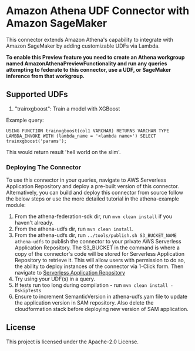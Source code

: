 # Amazon Athena UDF Connector with Amazon SageMaker

This connector extends Amazon Athena's capability to integrate with Amazon SageMaker by adding customizable UDFs via Lambda.

**To enable this Preview feature you need to create an Athena workgroup named AmazonAthenaPreviewFunctionality and run any queries attempting to federate to this connector, use a UDF, or SageMaker inference from that workgroup.**

## Supported UDFs

1. "trainxgboost": Train a model with XGBoost

Example query:

`USING FUNCTION trainxgboost(col1 VARCHAR) RETURNS VARCHAR TYPE LAMBDA_INVOKE WITH (lambda_name = '<lambda name>') SELECT trainxgboost('params');`

This would return result 'hell world on the slim'.


### Deploying The Connector

To use this connector in your queries, navigate to AWS Serverless Application Repository and deploy a pre-built version of this connector. Alternatively, you can build and deploy this connector from source follow the below steps or use the more detailed tutorial in the athena-example module:

1. From the athena-federation-sdk dir, run `mvn clean install` if you haven't already.
2. From the athena-udfs dir, run `mvn clean install`.
3. From the athena-udfs dir, run  `../tools/publish.sh S3_BUCKET_NAME athena-udfs` to publish the connector to your private AWS Serverless Application Repository. The S3_BUCKET in the command is where a copy of the connector's code will be stored for Serverless Application Repository to retrieve it. This will allow users with permission to do so, the ability to deploy instances of the connector via 1-Click form. Then navigate to [Serverless Application Repository](https://aws.amazon.com/serverless/serverlessrepo)
4. Try using your UDF(s) in a query.
5. If tests run too long during compilation - run `mvn clean install -DskipTests`
6. Ensure to increment SemanticVersion in athena-udfs.yam file to update the application version in SAM repository. Also delete the cloudformation stack before deploying new version of SAM application.
## License

This project is licensed under the Apache-2.0 License.
